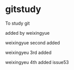 # gitstudy
To study git



added by weixingyue

weixingyue second added

weixingyeu 3rd added



weixingyeu 4th added issue53